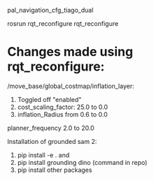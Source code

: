 pal_navigation_cfg_tiago_dual


rosrun rqt_reconfigure rqt_reconfigure
# Changes made using rqt_reconfigure:
/move_base/global_costmap/inflation_layer: 
1. Toggled off "enabled"
2. cost_scaling_factor: 25.0 to 0.0
3. inflation_Radius from 0.6 to 0.0


planner_frequency 2.0 to 20.0


Installation of grounded sam 2:
1. pip install -e . and 
2. pip install grounding dino (command in repo) 
3. pip install other packages